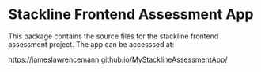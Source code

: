 # Stackline Frontend Assessment App

This package contains the source files for the stackline frontend assessment project. The app can be accesssed at:

https://jameslawrencemann.github.io/MyStacklineAssessmentApp/
